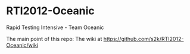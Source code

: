 RTI2012-Oceanic
===============

Rapid Testing Intensive - Team Oceanic

The main point of this repo: The wiki at https://github.com/s2k/RTI2012-Oceanic/wiki

